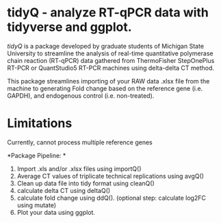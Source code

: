 # tidyQ - analyze RT-qPCR data with tidyverse and ggplot.

*tidyQ* is a package developed by graduate students of Michigan State University to streamline the analysis of real-time quantitative polymerase chain reaction (RT-qPCR) data gathered from ThermoFisher StepOnePlus RT-PCR or QuantStudio5 RT-PCR machines using delta-delta CT method.

This package streamlines importing of your RAW data .xlsx file from the machine to generating Fold change based on the reference gene (i.e. GAPDH), and endogenous control (i.e. non-treated).  

# Limitations
Currently, cannot process multiple reference genes

*Package Pipeline: *
1. Import .xls and/or .xlsx files using importQ()
2. Average CT values of triplicate technical replications using avgQ()
3. Clean up data file into tidy format using cleanQ()
4. calculate delta CT using deltaQ()
5. calculate fold change using ddQ(). (optional step: calculate log2FC using mutate)
6. Plot your data using ggplot.
